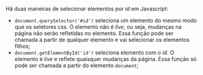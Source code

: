 Há duas maneiras de selecionar elementos por *id* em Javascript:
 - `document.querySelector('#id')` seleciona um elemento do mesmo modo que os seletores css. O elemento não é *live*, ou seja, mudanças na página não serão refletidas no elemento. Essa função pode ser chamada a partir de qualquer elemento e vai selecionar os elementos filhos;
 - `document.getElementById('id')` seleciona elemento com o *id*. O elemento é *live* e reflete quaisquer mudanças da página. Essa função só pode ser chamada a partir do elemento `document`;


